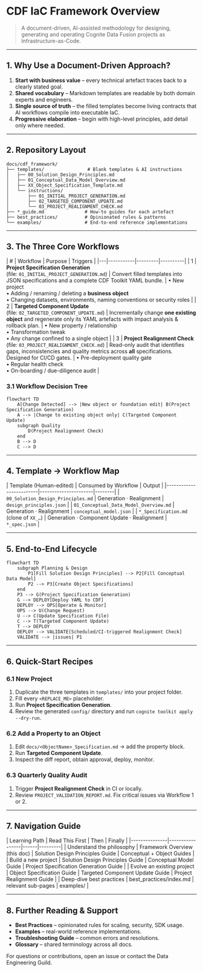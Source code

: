 # CDF IaC Framework Overview

> A document-driven, AI-assisted methodology for designing, generating and
> operating Cognite Data Fusion projects as Infrastructure-as-Code.

______________________________________________________________________

## 1. Why Use a Document-Driven Approach?

1. **Start with business value** – every technical artefact traces back to a
   clearly stated goal.
1. **Shared vocabulary** – Markdown templates are readable by both domain
   experts and engineers.
1. **Single source of truth** – the filled templates become living contracts
   that AI workflows compile into executable IaC.
1. **Progressive elaboration** – begin with high-level principles, add detail
   only where needed.

______________________________________________________________________

## 2. Repository Layout

```
docs/cdf_framework/
├── templates/                # Blank templates & AI instructions
│   ├── 00_Solution_Design_Principles.md
│   ├── 01_Conceptual_Data_Model_Overview.md
│   ├── XX_Object_Specification_Template.md
│   └── instructions/
│       ├── 01_INITIAL_PROJECT_GENERATION.md
│       ├── 02_TARGETED_COMPONENT_UPDATE.md
│       └── 03_PROJECT_REALIGNMENT_CHECK.md
├── *_guide.md               # How-to guides for each artefact
├── best_practices/          # Opinionated rules & patterns
└── examples/                # End-to-end reference implementations
```

______________________________________________________________________

## 3. The Three Core Workflows

| # | Workflow | Purpose | Triggers | |---|-----------|---------|----------| | 1
| **Project Specification Generation** <br> (file:
`01_INITIAL_PROJECT_GENERATION.md`) | Convert filled templates into JSON
specifications and a complete CDF Toolkit YAML bundle. | • New project <br> •
Adding / renaming / deleting a **business object** <br> • Changing datasets,
environments, naming conventions or security roles | | 2 | **Targeted Component
Update** <br> (file: `02_TARGETED_COMPONENT_UPDATE.md`) | Incrementally change
**one existing object** and regenerate only its YAML artefacts with impact
analysis & rollback plan. | • New property / relationship <br> • Transformation
tweak <br> • Any change confined to a single object | | 3 | **Project
Realignment Check** <br> (file: `03_PROJECT_REALIGNMENT_CHECK.md`) | Read-only
audit that identifies gaps, inconsistencies and quality metrics across **all**
specifications. Designed for CI/CD gates. | • Pre-deployment quality gate <br> •
Regular health check <br> • On-boarding / due-diligence audit |

### 3.1 Workflow Decision Tree

```mermaid
flowchart TD
    A[Change Detected] --> |New object or foundation edit| B(Project Specification Generation)
    A --> |Change to existing object only| C(Targeted Component Update)
    subgraph Quality
        D(Project Realignment Check)
    end
    B --> D
    C --> D
```

______________________________________________________________________

## 4. Template → Workflow Map

| Template (Human-edited) | Consumed by Workflow | Output |
|-------------------------|----------------------|--------| |
`00_Solution_Design_Principles.md` | Generation · Realignment |
`design_principles.json` | | `01_Conceptual_Data_Model_Overview.md` | Generation
· Realignment | `conceptual_model.json` | | `*_Specification.md` (clone of
`XX_…`) | Generation · Component Update · Realignment | `*_spec.json` |

______________________________________________________________________

## 5. End-to-End Lifecycle

```mermaid
flowchart TD
    subgraph Planning & Design
        P1[Fill Solution Design Principles] --> P2[Fill Conceptual Data Model]
        P2 --> P3[Create Object Specifications]
    end
    P3 --> G(Project Specification Generation)
    G --> DEPLOY[Deploy YAML to CDF]
    DEPLOY --> OPS[Operate & Monitor]
    OPS --> U(Change Request)
    U --> C(Update Specification File)
    C --> T(Targeted Component Update)
    T --> DEPLOY
    DEPLOY --> VALIDATE[Scheduled/CI-triggered Realignment Check]
    VALIDATE --> |issues| P1
```

______________________________________________________________________

## 6. Quick-Start Recipes

### 6.1 New Project

1. Duplicate the three templates in `templates/` into your project folder.
1. Fill every `<REPLACE_ME>` placeholder.
1. Run **Project Specification Generation**.
1. Review the generated `config/` directory and run
   `cognite toolkit apply --dry-run`.

### 6.2 Add a Property to an Object

1. Edit `docs/<ObjectName>_Specification.md` → add the property block.
1. Run **Targeted Component Update**.
1. Inspect the diff report, obtain approval, deploy, monitor.

### 6.3 Quarterly Quality Audit

1. Trigger **Project Realignment Check** in CI or locally.
1. Review `PROJECT_VALIDATION_REPORT.md`. Fix critical issues via Workflow 1 or
   2\.

______________________________________________________________________

## 7. Navigation Guide

| Learning Path | Read This First | Then | Finally |
|---------------|-----------------|------|---------| | Understand the philosophy
| Framework Overview (this doc) | Solution Design Principles Guide | Conceptual
\+ Object Guides | | Build a new project | Solution Design Principles Guide |
Conceptual Model Guide | Project Specification Generation Guide | | Evolve an
existing project | Object Specification Guide | Targeted Component Update Guide
| Project Realignment Guide | | Deep-dive best practices |
best_practices/index.md | relevant sub-pages | examples/ |

______________________________________________________________________

## 8. Further Reading & Support

- **Best Practices** – opinionated rules for scaling, security, SDK usage.
- **Examples** – real-world reference implementations.
- **Troubleshooting Guide** – common errors and resolutions.
- **Glossary** – shared terminology across all docs.

For questions or contributions, open an issue or contact the Data Engineering
Guild.
